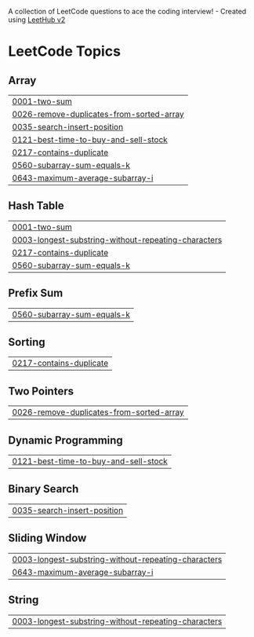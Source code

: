 A collection of LeetCode questions to ace the coding interview! - Created using [LeetHub v2](https://github.com/arunbhardwaj/LeetHub-2.0)
<!---LeetCode Topics Start-->
# LeetCode Topics
## Array
|  |
| ------- |
| [0001-two-sum](https://github.com/Raghava-0003/LeetCode/tree/master/0001-two-sum) |
| [0026-remove-duplicates-from-sorted-array](https://github.com/Raghava-0003/LeetCode/tree/master/0026-remove-duplicates-from-sorted-array) |
| [0035-search-insert-position](https://github.com/Raghava-0003/LeetCode/tree/master/0035-search-insert-position) |
| [0121-best-time-to-buy-and-sell-stock](https://github.com/Raghava-0003/LeetCode/tree/master/0121-best-time-to-buy-and-sell-stock) |
| [0217-contains-duplicate](https://github.com/Raghava-0003/LeetCode/tree/master/0217-contains-duplicate) |
| [0560-subarray-sum-equals-k](https://github.com/Raghava-0003/LeetCode/tree/master/0560-subarray-sum-equals-k) |
| [0643-maximum-average-subarray-i](https://github.com/Raghava-0003/LeetCode/tree/master/0643-maximum-average-subarray-i) |
## Hash Table
|  |
| ------- |
| [0001-two-sum](https://github.com/Raghava-0003/LeetCode/tree/master/0001-two-sum) |
| [0003-longest-substring-without-repeating-characters](https://github.com/Raghava-0003/LeetCode/tree/master/0003-longest-substring-without-repeating-characters) |
| [0217-contains-duplicate](https://github.com/Raghava-0003/LeetCode/tree/master/0217-contains-duplicate) |
| [0560-subarray-sum-equals-k](https://github.com/Raghava-0003/LeetCode/tree/master/0560-subarray-sum-equals-k) |
## Prefix Sum
|  |
| ------- |
| [0560-subarray-sum-equals-k](https://github.com/Raghava-0003/LeetCode/tree/master/0560-subarray-sum-equals-k) |
## Sorting
|  |
| ------- |
| [0217-contains-duplicate](https://github.com/Raghava-0003/LeetCode/tree/master/0217-contains-duplicate) |
## Two Pointers
|  |
| ------- |
| [0026-remove-duplicates-from-sorted-array](https://github.com/Raghava-0003/LeetCode/tree/master/0026-remove-duplicates-from-sorted-array) |
## Dynamic Programming
|  |
| ------- |
| [0121-best-time-to-buy-and-sell-stock](https://github.com/Raghava-0003/LeetCode/tree/master/0121-best-time-to-buy-and-sell-stock) |
## Binary Search
|  |
| ------- |
| [0035-search-insert-position](https://github.com/Raghava-0003/LeetCode/tree/master/0035-search-insert-position) |
## Sliding Window
|  |
| ------- |
| [0003-longest-substring-without-repeating-characters](https://github.com/Raghava-0003/LeetCode/tree/master/0003-longest-substring-without-repeating-characters) |
| [0643-maximum-average-subarray-i](https://github.com/Raghava-0003/LeetCode/tree/master/0643-maximum-average-subarray-i) |
## String
|  |
| ------- |
| [0003-longest-substring-without-repeating-characters](https://github.com/Raghava-0003/LeetCode/tree/master/0003-longest-substring-without-repeating-characters) |
<!---LeetCode Topics End-->
